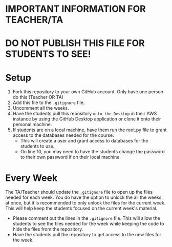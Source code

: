# IMPORTANT INFORMATION FOR TEACHER/TA

# DO NOT PUBLISH THIS FILE FOR STUDENTS TO SEE!


# Setup
1. Fork this repository to your own GitHub account. Only have one person do this (Teacher OR TA)
2. Add this file to the `.gitignore` file.
3. Uncomment all the weeks.
4. Have the students pull this repository `onto the Desktop` in their AWS instance by using the GitHub Desktop application or clone it onto their personal machine.
5. If students are on a local machine, have them run the root.py file to grant access to the databases needed for the course.
   * This will create a user and grant access to databases for the students to use.
   * On line 10, you may need to have the students change the password to their own password if on their local machine.

# Every Week
The TA/Teacher should update the `.gitignore` file to open up the files needed for each week. You do have the option to unlock the all the weeks at once, but it is recommended to only unlock the files for the current week. This will help keep the students focused on the current week's material.
* Please comment out the lines in the `.gitignore` file. This will allow the students to see the files needed for the week while keeping the code to hide the files from the repository.
* Have the students pull the repository to get access to the new files for the week.
